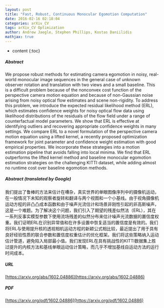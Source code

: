 ```yaml
---
layout: post
title: "Fast, Robust, Continuous Monocular Egomotion Computation"
date: 2016-02-16 02:18:04
categories: arXiv_CV
tags: arXiv_CV Optimization
author: Andrew Jaegle, Stephen Phillips, Kostas Daniilidis
mathjax: true
---
```


* content
{:toc}

##### Abstract
We propose robust methods for estimating camera egomotion in noisy, real-world monocular image sequences in the general case of unknown observer rotation and translation with two views and a small baseline. This is a difficult problem because of the nonconvex cost function of the perspective camera motion equation and because of non-Gaussian noise arising from noisy optical flow estimates and scene non-rigidity. To address this problem, we introduce the expected residual likelihood method (ERL), which estimates confidence weights for noisy optical flow data using likelihood distributions of the residuals of the flow field under a range of counterfactual model parameters. We show that ERL is effective at identifying outliers and recovering appropriate confidence weights in many settings. We compare ERL to a novel formulation of the perspective camera motion equation using a lifted kernel, a recently proposed optimization framework for joint parameter and confidence weight estimation with good empirical properties. We incorporate these strategies into a motion estimation pipeline that avoids falling into local minima. We find that ERL outperforms the lifted kernel method and baseline monocular egomotion estimation strategies on the challenging KITTI dataset, while adding almost no runtime cost over baseline egomotion methods.

##### Abstract (translated by Google)
我们提出了鲁棒的方法来估计在嘈杂，真实世界的单眼图像序列中的摄像机运动，在一般情况下未知的观察者旋转和翻译与两个视图和一个小基线。由于视角摄像机运动方程的非凸凸成本函数和由于噪声光流估计和场景非刚性引起的非高斯噪声，这是一个难题。为了解决这个问题，我们引入了期望的残差似然法（ERL），其在一系列反事实模型参数下使用流场残差的似然分布来估计噪声光流数据的置信度权重。我们证明ERL在识别异常值和在许多设置中恢复适当的置信度是有效的。我们将ERL与使用提升核的透视相机运动方程的新颖公式相比较，最近提出了用于具有良好经验性质的联合参数和置信度权重估计的优化框架。我们将这些策略纳入运动估计管道，避免陷入局部最小值。我们发现ERL在具有挑战性的KITTI数据集上胜过提升的内核方法和基线单眼运动估计策略，而几乎不增加基线自运动方法的运行时间成本。

##### URL
[https://arxiv.org/abs/1602.04886](https://arxiv.org/abs/1602.04886)

##### PDF
[https://arxiv.org/pdf/1602.04886](https://arxiv.org/pdf/1602.04886)

